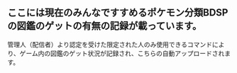 ## ここには現在のみんなですすめるポケモン分類BDSPの図鑑のゲットの有無の記録が載っています。  
管理人（配信者）より認定を受けた限定された人のみ使用できるコマンドにより、ゲーム内の図鑑のゲット状況が記録され、こちらの自動アップロードされます。
